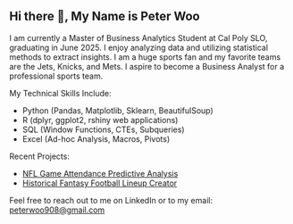 ## Hi there 👋, My Name is Peter Woo

I am currently a Master of Business Analytics Student at Cal Poly SLO, graduating in June 2025. I enjoy analyzing data and utilizing statistical methods to extract insights. I am a huge sports fan and my favorite teams are the Jets, Knicks, and Mets. I aspire to become a Business Analyst for a professional sports team.

My Technical Skills Include:
- Python (Pandas, Matplotlib, Sklearn, BeautifulSoup)
- R (dplyr, ggplot2, rshiny web applications)
- SQL (Window Functions, CTEs, Subqueries)
- Excel (Ad-hoc Analysis, Macros, Pivots)

Recent Projects:
- [NFL Game Attendance Predictive Analysis](https://github.com/peterwoo908/NFL-Game-Attendance-Predictive-Analysis)
- [Historical Fantasy Football Lineup Creator](https://github.com/peterwoo908/Historical-Fantasy-Football-Lineup-Creator)

Feel free to reach out to me on LinkedIn or to my email: peterwoo908@gmail.com

<!--
**peterwoo908/peterwoo908** is a ✨ _special_ ✨ repository because its `README.md` (this file) appears on your GitHub profile.

Here are some ideas to get you started:

- 🔭 I’m currently working on ...
- 🌱 I’m currently learning ...
- 👯 I’m looking to collaborate on ...
- 🤔 I’m looking for help with ...
- 💬 Ask me about ...
- 📫 How to reach me: ...
- 😄 Pronouns: ...
- ⚡ Fun fact: ...
-->
